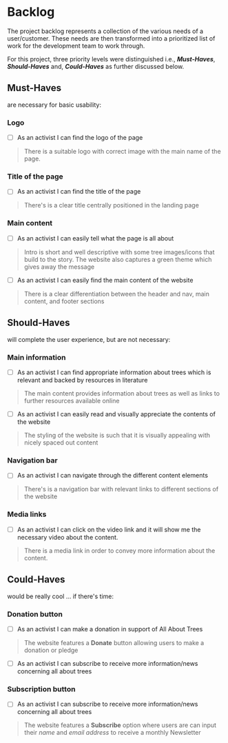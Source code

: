 # Backlog

The project backlog represents a collection of the various needs of a
user/customer. These needs are then transformed into a prioritized list of work
for the development team to work through.

For this project, three priority levels were distinguished i.e.,
**_Must-Haves_**, **_Should-Haves_** and, **_Could-Haves_** as further discussed
below.

## Must-Haves

are necessary for basic usability:

### Logo

- [ ] As an activist I can find the logo of the page

> There is a suitable logo with correct image with the main name of the page.

### Title of the page

- [ ] As an activist I can find the title of the page

> There's is a clear title centrally positioned in the landing page

### Main content

- [ ] As an activist I can easily tell what the page is all about

> Intro is short and well descriptive with some tree images/icons that build to
> the story. The website also captures a green theme which gives away the
> message

- [ ] As an activist I can easily find the main content of the website

> There is a clear differentiation between the header and nav, main content, and
> footer sections

## Should-Haves

will complete the user experience, but are not necessary:

### Main information

- [ ] As an activist I can find appropriate information about trees which is
      relevant and backed by resources in literature

> The main content provides information about trees as well as links to further
> resources available online

- [ ] As an activist I can easily read and visually appreciate the contents of
      the website

> The styling of the website is such that it is visually appealing with nicely
> spaced out content

### Navigation bar

- [ ] As an activist I can navigate through the different content elements

> There's is a navigation bar with relevant links to different sections of the
> website

### Media links

- [ ] As an activist I can click on the video link and it will show me the
      necessary video about the content.

> There is a media link in order to convey more information about the content.

## Could-Haves

would be really cool ... if there's time:

### Donation button

- [ ] As an activist I can make a donation in support of All About Trees

> The website features a **Donate** button allowing users to make a donation or
> pledge

- [ ] As an activist I can subscribe to receive more information/news concerning
      all about trees

### Subscription button

- [ ] As an activist I can subscribe to receive more information/news concerning
      all about trees

> The website features a **Subscribe** option where users are can input their
> _name_ and _email address_ to receive a monthly Newsletter

